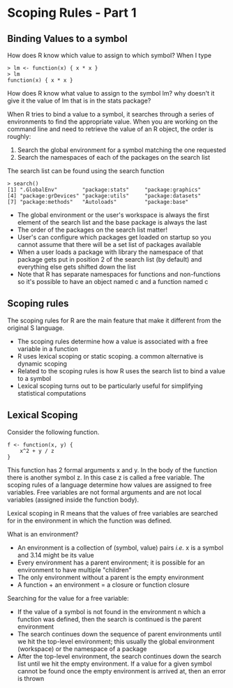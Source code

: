 Scoping Rules - Part 1
======================

Binding Values to a symbol
--------------------------

How does R know which value to assign to which symbol? When I type

	> lm <- function(x) { x * x }
	> lm
	function(x) { x * x }

How does R know what value to assign to the symbol lm? why doesn't it give it the value of lm that is in the stats package?

When R tries to bind a value to a symbol, it searches through a series of environments to find the appropriate value. When you are working on the command line and need to retrieve the value of an R object, the order is roughly:

1. Search the global environment for a symbol matching the one requested
2. Search the namespaces of each of the packages on the search list

The search list can be found using the search function

	> search()
	[1] ".GlobalEnv"        "package:stats"     "package:graphics"
	[4] "package:grDevices" "package:utils"     "package:datasets"
	[7] "package:methods"   "Autoloads"         "package:base"

* The global environment or the user's workspace is always the first element of the search list and the base package is always the last
* The order of the packages on the search list matter!
* User's can configure which packages get loaded on startup so you cannot assume that there will be a set list of packages available
* When a user loads a package with library the namespace of that package gets put in position 2 of the search list (by default) and everything else gets shifted down the list
* Note that R has separate namespaces for functions and non-functions so it's possible to have an object named c and a function named c


Scoping rules
-------------

The scoping rules for R are the main feature that make it different from the original S language.

* The scoping rules determine how a value is associated with a free variable in a function
* R uses lexical scoping or static scoping. a common alternative is dynamic scoping
* Related to the scoping rules is how R uses the search list to bind a value to a symbol
* Lexical scoping turns out to be particularly useful for simplifying statistical computations


Lexical Scoping
---------------

Consider the following function.

	f <- function(x, y) {
		x^2 + y / z
	}

This function has 2 formal arguments x and y. In the body of the function there is another symbol z. In this case z is called a free variable. The scoping rules of a language determine how values are assigned to free variables. Free variables are not formal arguments and are not local variables (assigned inside the function body).

Lexical scoping in R means that the values of free variables are searched for in the environment in which the function was defined.

What is an environment?

* An environment is a collection of (symbol, value) pairs _i.e._ x is a symbol and 3.14 might be its value
* Every environment has a parent environment; it is possible for an environment to have multiple "children"
* The only environment without a parent is the empty environment
* A function + an environment = a closure or function closure

Searching for the value for a free variable:

* If the value of a symbol is not found in the environment n which a function was defined, then the search is continued is the parent environment
* The search continues down the sequence of parent environments until we hit the top-level environment; this usually the global environment (workspace) or the namespace of a package
* After the top-level environment, the search continues down the search list until we hit the empty environment. If a value for a given symbol cannot be found once the empty environment is arrived at, then an error is thrown



